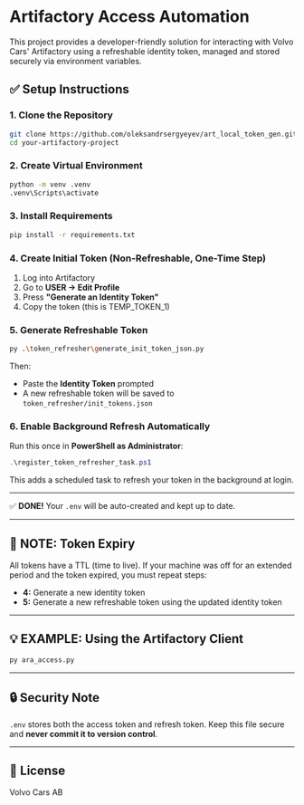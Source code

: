 # Artifactory Access Automation

This project provides a developer-friendly solution for interacting with Volvo Cars' Artifactory using a refreshable identity token, managed and stored securely via environment variables.

## ✅ Setup Instructions

### 1. Clone the Repository
```bash
git clone https://github.com/oleksandrsergyeyev/art_local_token_gen.git
cd your-artifactory-project
```

### 2. Create Virtual Environment
```bash
python -m venv .venv
.venv\Scripts\activate
```

### 3. Install Requirements
```bash
pip install -r requirements.txt
```

### 4. Create Initial Token (Non-Refreshable, One-Time Step)
1. Log into Artifactory
2. Go to **USER → Edit Profile**
3. Press **"Generate an Identity Token"**
4. Copy the token (this is TEMP_TOKEN_1)

### 5. Generate Refreshable Token
```bash
py .\token_refresher\generate_init_token_json.py
```
Then:
- Paste the **Identity Token** prompted
- A new refreshable token will be saved to `token_refresher/init_tokens.json`

### 6. Enable Background Refresh Automatically
Run this once in **PowerShell as Administrator**:
```powershell
.\register_token_refresher_task.ps1
```
This adds a scheduled task to refresh your token in the background at login.

---

✅ **DONE!**
Your `.env` will be auto-created and kept up to date.

---

## 🔁 NOTE: Token Expiry
All tokens have a TTL (time to live). If your machine was off for an extended period and the token expired, you must repeat steps:
- **4:** Generate a new identity token
- **5:** Generate a new refreshable token using the updated identity token

---

## 💡 EXAMPLE: Using the Artifactory Client
```python
py ara_access.py
```

---

## 🔒 Security Note
`.env` stores both the access token and refresh token. Keep this file secure and **never commit it to version control**.

---

## 📄 License
Volvo Cars AB

